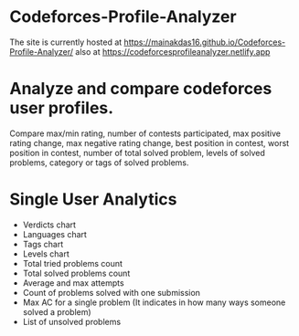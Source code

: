 # Codeforces-Profile-Analyzer
The site is currently hosted at https://mainakdas16.github.io/Codeforces-Profile-Analyzer/ 
also at https://codeforcesprofileanalyzer.netlify.app

# Analyze and compare codeforces user profiles. 
Compare max/min rating, number of contests participated, max positive rating change, max negative rating change, best position in contest, worst position in contest, number of total solved problem, levels of solved problems, category or tags of solved problems.

# Single User Analytics
* Verdicts chart
* Languages chart 
* Tags chart
* Levels chart
* Total tried problems count
* Total solved problems count
* Average and max attempts
* Count of problems solved with one submission
* Max AC for a single problem (It indicates in how many ways someone solved a problem)
* List of unsolved problems

